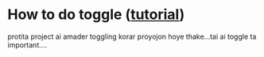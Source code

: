# How to do toggle ([tutorial](https://www.youtube.com/watch?v=HyJlYJBsqvE&list=PLgH5QX0i9K3rGtitufynBKMy5gAFpa1y8&index=39))

protita project ai amader toggling korar proyojon hoye thake...tai ai toggle ta important....


